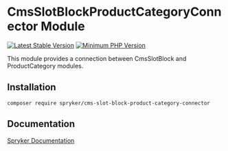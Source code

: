 # CmsSlotBlockProductCategoryConnector Module
[![Latest Stable Version](https://poser.pugx.org/spryker/cms-slot-block-product-category-connector/v/stable.svg)](https://packagist.org/packages/spryker/cms-slot-block-product-category-connector)
[![Minimum PHP Version](https://img.shields.io/badge/php-%3E%3D%208.3-8892BF.svg)](https://php.net/)

This module provides a connection between CmsSlotBlock and ProductCategory modules.

## Installation

```
composer require spryker/cms-slot-block-product-category-connector
```

## Documentation

[Spryker Documentation](https://docs.spryker.com)
